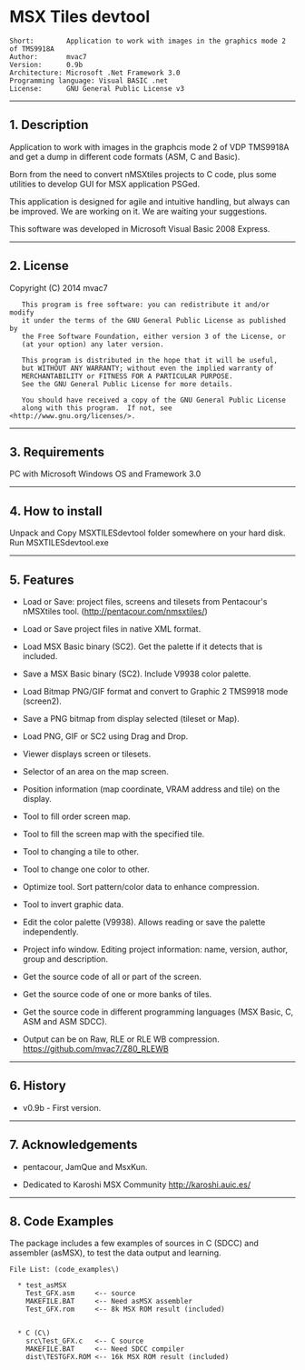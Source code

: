# MSX Tiles devtool

```
Short:        Application to work with images in the graphics mode 2 of TMS9918A
Author:       mvac7
Version:      0.9b
Architecture: Microsoft .Net Framework 3.0
Programming language: Visual BASIC .net
License:      GNU General Public License v3   
```

---
## 1. Description

Application to work with images in the graphcis mode 2 of VDP TMS9918A and get a dump in different code formats (ASM, C and Basic).
   
Born from the need to convert nMSXtiles projects to C code, plus some utilities to develop GUI for MSX application PSGed.
   
This application is designed for agile and intuitive handling, but always can be improved. We are working on it. We are waiting your suggestions. 

This software was developed in Microsoft Visual Basic 2008 Express.
   


---
## 2. License

Copyright (C) 2014 mvac7
   
```
   This program is free software: you can redistribute it and/or modify
   it under the terms of the GNU General Public License as published by
   the Free Software Foundation, either version 3 of the License, or
   (at your option) any later version.

   This program is distributed in the hope that it will be useful,
   but WITHOUT ANY WARRANTY; without even the implied warranty of
   MERCHANTABILITY or FITNESS FOR A PARTICULAR PURPOSE.
   See the GNU General Public License for more details.

   You should have received a copy of the GNU General Public License
   along with this program.  If not, see <http://www.gnu.org/licenses/>.
```


    
---
## 3. Requirements 
 
PC with Microsoft Windows OS and Framework 3.0



---
## 4. How to install 
 
Unpack and Copy MSXTILESdevtool folder somewhere on your hard disk. 
Run MSXTILESdevtool.exe 



---
## 5. Features

* Load or Save: project files, screens and tilesets from Pentacour's nMSXtiles tool. (http://pentacour.com/nmsxtiles/)
* Load or Save project files in native XML format.  
* Load MSX Basic binary (SC2). Get the palette if it detects that is included.
* Save a MSX Basic binary (SC2). Include V9938 color palette.
* Load Bitmap PNG/GIF format and convert to Graphic 2 TMS9918 mode (screen2).  
* Save a PNG bitmap from display selected (tileset or Map).
* Load PNG, GIF or SC2 using Drag and Drop.  
   
* Viewer displays screen or tilesets.
* Selector of an area on the map screen.
* Position information (map coordinate, VRAM address and tile) on the display.    
* Tool to fill order screen map.
* Tool to fill the screen map with the specified tile.
* Tool to changing a tile to other.
* Tool to change one color to other.
* Optimize tool. Sort pattern/color data to enhance compression.
* Tool to invert graphic data.  
* Edit the color palette (V9938). Allows reading or save the palette independently.  
* Project info window. Editing project information: name, version, author, group and description.
    
* Get the source code of all or part of the screen.
* Get the source code of one or more banks of tiles.
* Get the source code in different programming languages (MSX Basic, C, ASM and ASM SDCC).
* Output can be on Raw, RLE or RLE WB compression.
  https://github.com/mvac7/Z80_RLEWB



---
## 6. History

* v0.9b - First version.
  
           

---
## 7. Acknowledgements
   
* pentacour, JamQue and MsxKun.
   
* Dedicated to Karoshi MSX Community  http://karoshi.auic.es/



---
## 8. Code Examples

The package includes a few examples of sources in C (SDCC) and assembler 
(asMSX), to test the data output and learning.

```                          
File List: (code_examples\)
   
  * test_asMSX
    Test_GFX.asm     <-- source 
    MAKEFILE.BAT     <-- Need asMSX assembler
    Test_GFX.rom     <-- 8k MSX ROM result (included)  

   
  * C (C\)
    src\Test_GFX.c   <-- C source 
    MAKEFILE.BAT     <-- Need SDCC compiler
    dist\TESTGFX.ROM <-- 16k MSX ROM result (included)
``` 